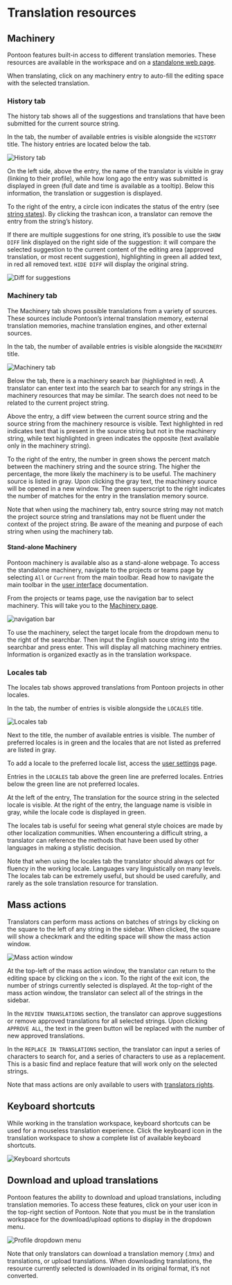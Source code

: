 # Translation resources

## Machinery

Pontoon features built-in access to different translation memories. These resources are available in the workspace and on a [standalone web page](https://pontoon.mozilla.org/machinery/).

When translating, click on any machinery entry to auto-fill the editing space with the selected translation.

### History tab

The history tab shows all of the suggestions and translations that have been submitted for the current source string.

In the tab, the number of available entries is visible alongside the `HISTORY` title. The history entries are located below the tab.

![History tab](/assets/images/pontoon/resources/history.png)

On the left side, above the entry, the name of the translator is visible in gray (linking to their profile), while how long ago the entry was submitted is displayed in green (full date and time is available as a tooltip). Below this information, the translation or suggestion is displayed.

To the right of the entry, a circle icon indicates the status of the entry (see [string states](search_filters.md)). By clicking the trashcan icon, a translator can remove the entry from the string’s history.

If there are multiple suggestions for one string, it’s possible to use the `SHOW DIFF` link displayed on the right side of the suggestion: it will compare the selected suggestion to the current content of the editing area (approved translation, or most recent suggestion), highlighting in green all added text, in red all removed text. `HIDE DIFF` will display the original string.

![Diff for suggestions](/assets/images/pontoon/resources/suggestions_diff.png)

### Machinery tab

The Machinery tab shows possible translations from a variety of sources. These sources include Pontoon’s internal translation memory, external translation memories, machine translation engines, and other external sources.

In the tab, the number of available entries is visible alongside the `MACHINERY` title.

![Machinery tab](/assets/images/pontoon/resources/machinery.png)

Below the tab, there is a machinery search bar (highlighted in red). A translator can enter text into the search bar to search for any strings in the machinery resources that may be similar. The search does not need to be related to the current project string.

Above the entry, a diff view between the current source string and the source string from the machinery resource is visible. Text highlighted in red indicates text that is present in the source string but not in the machinery string, while text highlighted in green indicates the opposite (text available only in the machinery string).

To the right of the entry, the number in green shows the percent match between the machinery string and the source string. The higher the percentage, the more likely the machinery is to be useful. The machinery source is listed in gray. Upon clicking the gray text, the machinery source will be opened in a new window. The green superscript to the right indicates the number of matches for the entry in the translation memory source.

Note that when using the machinery tab, entry source string may not match the project source string and translations may not be fluent under the context of the project string. Be aware of the meaning and purpose of each string when using the machinery tab.

#### Stand-alone Machinery

Pontoon machinery is available also as a stand-alone webpage. To access the standalone machinery, navigate to the projects or teams page by selecting `All` or `Current` from the main toolbar. Read how to navigate the main toolbar in the [user interface](ui.md#main-toolbar) documentation.

From the projects or teams page, use the navigation bar to select machinery. This will take you to the [Machinery page](https://pontoon.mozilla.org/machinery/).

![navigation bar](/assets/images/pontoon/resources/nav_inside.png)

To use the machinery, select the target locale from the dropdown menu to the right of the searchbar. Then input the English source string into the searchbar and press enter. This will display all matching machinery entries. Information is organized exactly as in the translation workspace.

### Locales tab

The locales tab shows approved translations from Pontoon projects in other locales.

In the tab, the number of entries is visible alongside the `LOCALES` title.

![Locales tab](/assets/images/pontoon/resources/locales.png)

Next to the title, the number of available entries is visible. The number of preferred locales is in green and the locales that are not listed as preferred are listed in gray.

To add a locale to the preferred locale list, access the [user settings](users.md#user-settings) page.

Entries in the `LOCALES` tab above the green line are preferred locales. Entries below the green line are not preferred locales.

At the left of the entry, The translation for the source string in the selected locale is visible. At the right of the entry, the language name is visible in gray, while the locale code is displayed in green.

The locales tab is useful for seeing what general style choices are made by other localization communities. When encountering a difficult string, a translator can reference the methods that have been used by other languages in making a stylistic decision.

Note that when using the locales tab the translator should always opt for fluency in the working locale. Languages vary linguistically on many levels. The locales tab can be extremely useful, but should be used carefully, and rarely as the sole translation resource for translation.

## Mass actions

Translators can perform mass actions on batches of strings by clicking on the square to the left of any string in the sidebar. When clicked, the square will show a checkmark and the editing space will show the mass action window.

![Mass action window](/assets/images/pontoon/resources/mass_action.png)

At the top-left of the mass action window, the translator can return to the editing space by clicking on the `x` icon. To the right of the exit icon, the number of strings currently selected is displayed. At the top-right of the mass action window, the translator can select all of the strings in the sidebar.

In the `REVIEW TRANSLATIONS` section, the translator can approve suggestions or remove approved translations for all selected strings. Upon clicking `APPROVE ALL`, the text in the green button will be replaced with the number of new approved translations.

In the `REPLACE IN TRANSLATIONS` section, the translator can input a series of characters to search for, and a series of characters to use as a replacement. This is a basic find and replace feature that will work only on the selected strings.

Note that mass actions are only available to users with [translators rights](users.md#user-roles).

## Keyboard shortcuts

While working in the translation workspace, keyboard shortcuts can be used for a mouseless translation experience. Click the keyboard icon in the translation workspace to show a complete list of available keyboard shortcuts.

![Keyboard shortcuts](/assets/images/pontoon/resources/shortcuts.png)

## Download and upload translations

Pontoon features the ability to download and upload translations, including translation memories. To access these features, click on your user icon in the top-right section of Pontoon. Note that you must be in the translation workspace for the download/upload options to display in the dropdown menu.

![Profile dropdown menu](/assets/images/pontoon/resources/profile_menu.png)

Note that only translators can download a translation memory (.tmx) and translations, or upload translations. When downloading translations, the resource currently selected is downloaded in its original format, it’s not converted.
